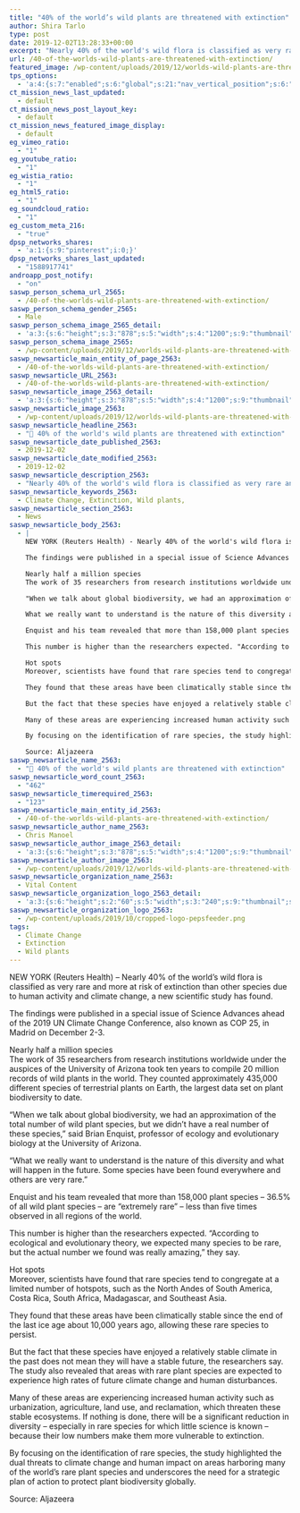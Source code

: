 ```yaml
---
title: "40% of the world’s wild plants are threatened with extinction"
author: Shira Tarlo
type: post
date: 2019-12-02T13:28:33+00:00
excerpt: "Nearly 40% of the world's wild flora is classified as very rare and more at risk of extinction than other species due to human activity and climate change"
url: /40-of-the-worlds-wild-plants-are-threatened-with-extinction/
featured_image: /wp-content/uploads/2019/12/worlds-wild-plants-are-threatened-with-extinction-rocky-mountain.jpg
tps_options:
  - 'a:4:{s:7:"enabled";s:6:"global";s:21:"nav_vertical_position";s:6:"global";s:23:"nav_hide_on_first_slide";b:0;s:23:"slide_loading_mechanism";s:6:"global";}'
ct_mission_news_last_updated:
  - default
ct_mission_news_post_layout_key:
  - default
ct_mission_news_featured_image_display:
  - default
eg_vimeo_ratio:
  - "1"
eg_youtube_ratio:
  - "1"
eg_wistia_ratio:
  - "1"
eg_html5_ratio:
  - "1"
eg_soundcloud_ratio:
  - "1"
eg_custom_meta_216:
  - "true"
dpsp_networks_shares:
  - 'a:1:{s:9:"pinterest";i:0;}'
dpsp_networks_shares_last_updated:
  - "1588917741"
androapp_post_notify:
  - "on"
saswp_person_schema_url_2565:
  - /40-of-the-worlds-wild-plants-are-threatened-with-extinction/
saswp_person_schema_gender_2565:
  - Male
saswp_person_schema_image_2565_detail:
  - 'a:3:{s:6:"height";s:3:"878";s:5:"width";s:4:"1200";s:9:"thumbnail";s:123:"/wp-content/uploads/2019/12/worlds-wild-plants-are-threatened-with-extinction-rocky-mountain.jpg";}'
saswp_person_schema_image_2565:
  - /wp-content/uploads/2019/12/worlds-wild-plants-are-threatened-with-extinction-rocky-mountain.jpg
saswp_newsarticle_main_entity_of_page_2563:
  - /40-of-the-worlds-wild-plants-are-threatened-with-extinction/
saswp_newsarticle_URL_2563:
  - /40-of-the-worlds-wild-plants-are-threatened-with-extinction/
saswp_newsarticle_image_2563_detail:
  - 'a:3:{s:6:"height";s:3:"878";s:5:"width";s:4:"1200";s:9:"thumbnail";s:123:"/wp-content/uploads/2019/12/worlds-wild-plants-are-threatened-with-extinction-rocky-mountain.jpg";}'
saswp_newsarticle_image_2563:
  - /wp-content/uploads/2019/12/worlds-wild-plants-are-threatened-with-extinction-rocky-mountain.jpg
saswp_newsarticle_headline_2563:
  - "📰 40% of the world's wild plants are threatened with extinction"
saswp_newsarticle_date_published_2563:
  - 2019-12-02
saswp_newsarticle_date_modified_2563:
  - 2019-12-02
saswp_newsarticle_description_2563:
  - "Nearly 40% of the world's wild flora is classified as very rare and more at risk of extinction than other species due to human activity and climate change"
saswp_newsarticle_keywords_2563:
  - Climate Change, Extinction, Wild plants,
saswp_newsarticle_section_2563:
  - News
saswp_newsarticle_body_2563:
  - |
    NEW YORK (Reuters Health) - Nearly 40% of the world's wild flora is classified as very rare and more at risk of extinction than other species due to human activity and climate change, a new scientific study has found.

    The findings were published in a special issue of Science Advances ahead of the 2019 UN Climate Change Conference, also known as COP 25, in Madrid on December 2-3.

    Nearly half a million species
    The work of 35 researchers from research institutions worldwide under the auspices of the University of Arizona took ten years to compile 20 million records of wild plants in the world. They counted approximately 435,000 different species of terrestrial plants on Earth, the largest data set on plant biodiversity to date.

    "When we talk about global biodiversity, we had an approximation of the total number of wild plant species, but we didn't have a real number of these species," said Brian Enquist, professor of ecology and evolutionary biology at the University of Arizona.

    What we really want to understand is the nature of this diversity and what will happen in the future. Some species have been found everywhere and others are very rare.

    Enquist and his team revealed that more than 158,000 plant species - 36.5% of all wild plant species - are "extremely rare" - less than five times observed in all regions of the world.

    This number is higher than the researchers expected. "According to ecological and evolutionary theory, we expected many species to be rare, but the actual number we found was really amazing," they say.

    Hot spots
    Moreover, scientists have found that rare species tend to congregate at a limited number of hotspots, such as the North Andes of South America, Costa Rica, South Africa, Madagascar, and Southeast Asia.

    They found that these areas have been climatically stable since the end of the last ice age about 10,000 years ago, allowing these rare species to persist.

    But the fact that these species have enjoyed a relatively stable climate in the past does not mean they will have a stable future, the researchers say. The study also revealed that areas with rare plant species are expected to experience high rates of future climate change and human disturbances.

    Many of these areas are experiencing increased human activity such as urbanization, agriculture, land use, and reclamation, which threaten these stable ecosystems. If nothing is done, there will be a significant reduction in diversity - especially in rare species for which little science is known - because their low numbers make them more vulnerable to extinction.

    By focusing on the identification of rare species, the study highlighted the dual threats to climate change and human impact on areas harboring many of the world's rare plant species and underscores the need for a strategic plan of action to protect plant biodiversity globally.

    Source: Aljazeera
saswp_newsarticle_name_2563:
  - "📰 40% of the world's wild plants are threatened with extinction"
saswp_newsarticle_word_count_2563:
  - "462"
saswp_newsarticle_timerequired_2563:
  - "123"
saswp_newsarticle_main_entity_id_2563:
  - /40-of-the-worlds-wild-plants-are-threatened-with-extinction/
saswp_newsarticle_author_name_2563:
  - Chris Manoel
saswp_newsarticle_author_image_2563_detail:
  - 'a:3:{s:6:"height";s:3:"878";s:5:"width";s:4:"1200";s:9:"thumbnail";s:123:"/wp-content/uploads/2019/12/worlds-wild-plants-are-threatened-with-extinction-rocky-mountain.jpg";}'
saswp_newsarticle_author_image_2563:
  - /wp-content/uploads/2019/12/worlds-wild-plants-are-threatened-with-extinction-rocky-mountain.jpg
saswp_newsarticle_organization_name_2563:
  - Vital Content
saswp_newsarticle_organization_logo_2563_detail:
  - 'a:3:{s:6:"height";s:2:"60";s:5:"width";s:3:"240";s:9:"thumbnail";s:82:"/wp-content/uploads/2019/10/cropped-logo-pepsfeeder.png";}'
saswp_newsarticle_organization_logo_2563:
  - /wp-content/uploads/2019/10/cropped-logo-pepsfeeder.png
tags:
  - Climate Change
  - Extinction
  - Wild plants
---
```


NEW YORK (Reuters Health) &#8211; Nearly 40% of the world&#8217;s wild flora is classified as very rare and more at risk of extinction than other species due to human activity and climate change, a new scientific study has found.

The findings were published in a special issue of Science Advances ahead of the 2019 UN Climate Change Conference, also known as COP 25, in Madrid on December 2-3.

Nearly half a million species  
The work of 35 researchers from research institutions worldwide under the auspices of the University of Arizona took ten years to compile 20 million records of wild plants in the world. They counted approximately 435,000 different species of terrestrial plants on Earth, the largest data set on plant biodiversity to date.

&#8220;When we talk about global biodiversity, we had an approximation of the total number of wild plant species, but we didn&#8217;t have a real number of these species,&#8221; said Brian Enquist, professor of ecology and evolutionary biology at the University of Arizona.

&#8220;What we really want to understand is the nature of this diversity and what will happen in the future. Some species have been found everywhere and others are very rare.&#8221;

Enquist and his team revealed that more than 158,000 plant species &#8211; 36.5% of all wild plant species &#8211; are &#8220;extremely rare&#8221; &#8211; less than five times observed in all regions of the world.

This number is higher than the researchers expected. &#8220;According to ecological and evolutionary theory, we expected many species to be rare, but the actual number we found was really amazing,&#8221; they say.

Hot spots  
Moreover, scientists have found that rare species tend to congregate at a limited number of hotspots, such as the North Andes of South America, Costa Rica, South Africa, Madagascar, and Southeast Asia.

They found that these areas have been climatically stable since the end of the last ice age about 10,000 years ago, allowing these rare species to persist.

But the fact that these species have enjoyed a relatively stable climate in the past does not mean they will have a stable future, the researchers say. The study also revealed that areas with rare plant species are expected to experience high rates of future climate change and human disturbances.

Many of these areas are experiencing increased human activity such as urbanization, agriculture, land use, and reclamation, which threaten these stable ecosystems. If nothing is done, there will be a significant reduction in diversity &#8211; especially in rare species for which little science is known &#8211; because their low numbers make them more vulnerable to extinction.

By focusing on the identification of rare species, the study highlighted the dual threats to climate change and human impact on areas harboring many of the world&#8217;s rare plant species and underscores the need for a strategic plan of action to protect plant biodiversity globally.

Source: Aljazeera
